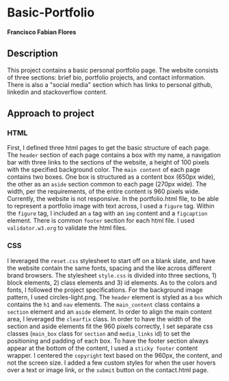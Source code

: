 # Basic-Portfolio
#### Francisco Fabian Flores

## Description
This project contains a basic personal portfolio page. The website consists of three sections: brief bio, portfolio projects, and contact information. There is also a "social media" section which has links to personal github, linkedin and stackoverflow content.

## Approach to project
### HTML
First, I defined three html pages to get the basic structure of each page. The `header` section of each page contains a box with my name, a navigation bar with three links to the sections of the website, a height of 100 pixels with the specified background color.
The `main content` of each page contains two boxes. One box is structured as a content box (650px wide), the other as an `aside` section common to each page (270px wide). The width, per the requirements, of the entire content is 960 pixels wide. Currently, the website is not responsive.
In the portfolio.html file, to be able to represent a portfolio image with text across, I used a `figure` tag. Within the `figure` tag, I included an `a` tag with an `img` content and a `figcaption` element.
There is common `footer` section for each html file.
I used `validator.w3.org` to validate the html files.

### CSS
I leveraged the `reset.css` stylesheet to start off on a blank slate, and have the website contain the same fonts, spacing and the like across different brand browsers.
The stylesheet `style.css` is divided into three sections, 1) block elements, 2) class elements and 3) id elements. As to the colors and fonts, I followed the project specifications. For the background image pattern, I used circles-light.png. 
The `header` element is styled as a `box` which contains the `h1` and `nav` elements.
The `main_content` class contains a `section` element and an `aside` element. In order to align the main content area, I leveraged the `clearfix` class. In order to have the width of the section and aside elements fit the 960 pixels correctly, I set separate css classes (`main_box` class for `section` and `media_links` id) to set the positioning and padding of each box.
To have the footer section always appear at the bottom of the content, I used a `sticky footer` content wrapper. I centered the `copyright` text based on the 960px, the content, and not the screen size.
I added a few custom styles for when the user hovers over a text or image link, or the `submit` button on the contact.html page.

